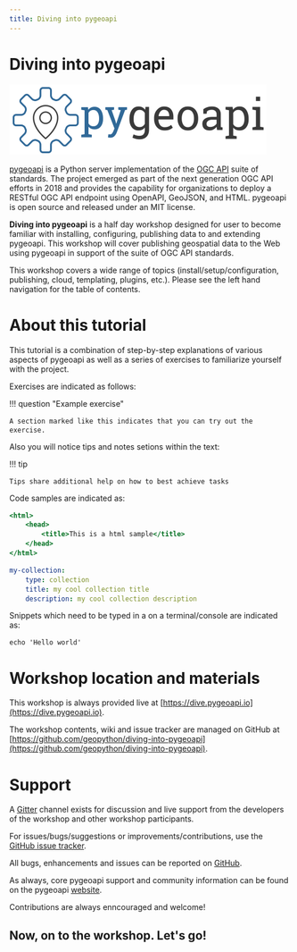 ```yaml
---
title: Diving into pygeoapi
---
```


# Diving into pygeoapi

![pygeoapi logo](assets/images/pygeoapi-logo.png)

[pygeoapi](https://pygeoapi.io) is a Python server implementation of the [OGC API](https://ogcapi.ogc.org) suite of standards. The project emerged as part of the next generation OGC API efforts in 2018 and provides the capability for organizations to deploy a RESTful OGC API endpoint using OpenAPI, GeoJSON, and HTML. pygeoapi is open source and released under an MIT license.

**Diving into pygeoapi** is a half day workshop designed for user to become familiar with installing, configuring, publishing data to and extending pygeoapi. This workshop will cover publishing geospatial data to the Web using pygeoapi in support of the suite of OGC API standards.


This workshop covers a wide range of topics (install/setup/configuration, publishing, cloud, templating, plugins, etc.). Please see the left hand navigation for the table of contents.

# About this tutorial

This tutorial is a combination of step-by-step explanations of various aspects of pygeoapi as well as a series of exercises to familiarize yourself with the project.

Exercises are indicated as follows:

!!! question "Example exercise"

    A section marked like this indicates that you can try out the exercise.

Also you will notice tips and notes setions within the text:

!!! tip

    Tips share additional help on how to best achieve tasks

Code samples are indicated as:

``` {.html linenums="1"}
<html>
    <head>
        <title>This is a html sample</title>
    </head>
</html>
```

``` {.yaml linenums="1"}
my-collection:
    type: collection
    title: my cool collection title
    description: my cool collection description
```

Snippets which need to be typed in a on a terminal/console are indicated as:

<div class="termy">

``` 
echo 'Hello world'
```

</div>


# Workshop location and materials

This workshop is always provided live at [https://dive.pygeoapi.io](https://dive.pygeoapi.io).

The workshop contents, wiki and issue tracker are managed on GitHub at [https://github.com/geopython/diving-into-pygeoapi](https://github.com/geopython/diving-into-pygeoapi).

# Support

A [Gitter](https://gitter.im/geopython/diving-into-pygeoapi) channel exists for
discussion and live support from the developers of the workshop and other workshop participants.

For issues/bugs/suggestions or improvements/contributions, use the [GitHub issue tracker](https://github.com/geopython/diving-into-pygeoapi/issues).

All bugs, enhancements and issues can be reported on [GitHub](https://github.com/geopython/diving-into-pygeoapi/issues).

As always, core pygeoapi support and community information can be found on the pygeoapi [website](https://pygeoapi.io/community).

Contributions are always enncouraged and welcome!


## Now, on to the workshop.  Let's go!
